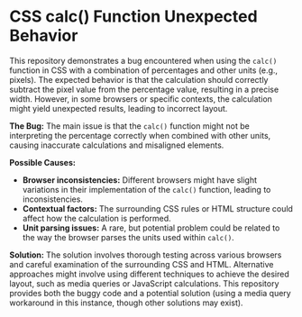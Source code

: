 # CSS calc() Function Unexpected Behavior

This repository demonstrates a bug encountered when using the `calc()` function in CSS with a combination of percentages and other units (e.g., pixels).  The expected behavior is that the calculation should correctly subtract the pixel value from the percentage value, resulting in a precise width. However, in some browsers or specific contexts, the calculation might yield unexpected results, leading to incorrect layout.

**The Bug:**
The main issue is that the `calc()` function might not be interpreting the percentage correctly when combined with other units, causing inaccurate calculations and misaligned elements.

**Possible Causes:**

* **Browser inconsistencies:** Different browsers might have slight variations in their implementation of the `calc()` function, leading to inconsistencies.
* **Contextual factors:** The surrounding CSS rules or HTML structure could affect how the calculation is performed.
* **Unit parsing issues:**  A rare, but potential problem could be related to the way the browser parses the units used within `calc()`.

**Solution:**
The solution involves thorough testing across various browsers and careful examination of the surrounding CSS and HTML. Alternative approaches might involve using different techniques to achieve the desired layout, such as media queries or JavaScript calculations.  This repository provides both the buggy code and a potential solution (using a media query workaround in this instance, though other solutions may exist).